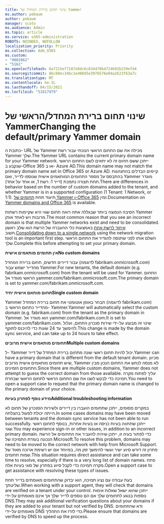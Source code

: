 ```yaml
---
title: שינוי תחום ברירת המחדל של Yammer
ms.author: pebaum
author: pebaum
manager: scotv
ms.audience: Admin
ms.topic: article
ms.service: o365-administration
ROBOTS: NOINDEX, NOFOLLOW
localization_priority: Priority
ms.collection: Adm_O365
ms.custom:
- "9002662"
- "5162"
ms.openlocfilehash: 6a7215ef7187e8dc6c834470b4724692b239efd4
ms.sourcegitcommit: 8bc60ec34bc1e40685e3976576e04a2623f63a7c
ms.translationtype: MT
ms.contentlocale: he-IL
ms.lasthandoff: 04/15/2021
ms.locfileid: "51817979"
---
```

# <a name="changing-the-defaultprimary-yammer-domain"></a><span data-ttu-id="f8b0c-102">שינוי תחום ברירת המחדל/הראשי של Yammer</span><span class="sxs-lookup"><span data-stu-id="f8b0c-102">Changing the default/primary Yammer domain</span></span>

<span data-ttu-id="f8b0c-103">כתובת ה- URL של Yammer מכילה את שם התחום הראשי הנוכחי עבור רשת Yammer שלך.</span><span class="sxs-lookup"><span data-stu-id="f8b0c-103">The Yammer URL contains the current primary domain name for your Yammer network.</span></span> <span data-ttu-id="f8b0c-104">ייתכן ששם תחום זה לא יתאים לשם התחום הראשי שנקבע ב-Office 365 או ב- Azure AD.</span><span class="sxs-lookup"><span data-stu-id="f8b0c-104">This domain name may not match the primary domain name set in Office 365 or Azure AD.</span></span> <span data-ttu-id="f8b0c-105">קיימים הבדלים בהתנהגות בהתבסס על מספר התחומים המותאמים אישית שנוספו לדייר, ואם Yammer מוגדר תחת תצורה נתמכת (דייר 1: רשת 1, או אחד על אחד).</span><span class="sxs-lookup"><span data-stu-id="f8b0c-105">There are differences in behavior based on the number of custom domains added to the tenant, and whether Yammer is in a supported configuration (1 Tenant: 1 Network, or 1:1).</span></span> <span data-ttu-id="f8b0c-106">תיעוד תחת [תחומים של Yammer ו-Office 365](https://docs.microsoft.com/yammer/configure-your-yammer-network/manage-yammer-domains) זמין.</span><span class="sxs-lookup"><span data-stu-id="f8b0c-106">Documentation on [Yammer domains and Office 365](https://docs.microsoft.com/yammer/configure-your-yammer-network/manage-yammer-domains) is available.</span></span>

<span data-ttu-id="f8b0c-107">הסיבה הנפוצה ביותר שבגללה אתה רואה תחום שגוי היא שקיימות רשתות Yammer מרובות ויש לאחד אותן.</span><span class="sxs-lookup"><span data-stu-id="f8b0c-107">The most common reason that you see an incorrect domain is that multiple Yammer networks exist and need to be consolidated.</span></span> <span data-ttu-id="f8b0c-108">[איחוד לרשת אחת](https://docs.microsoft.com/yammer/configure-your-yammer-network/consolidate-multiple-yammer-networks) באמצעות כלי ההעברה של הרשת הוא שלב ראשון חשוב.</span><span class="sxs-lookup"><span data-stu-id="f8b0c-108">[Consolidating down to a single network](https://docs.microsoft.com/yammer/configure-your-yammer-network/consolidate-multiple-yammer-networks) using the network migration tool is an important first step.</span></span> <span data-ttu-id="f8b0c-109">השלם אותו לפני שתנסה להגדיר את התחום הראשי שלך.</span><span class="sxs-lookup"><span data-stu-id="f8b0c-109">Complete this before attempting to set your primary domain.</span></span>

<span data-ttu-id="f8b0c-110">**אין תחומים מותאמים אישית**</span><span class="sxs-lookup"><span data-stu-id="f8b0c-110">**No custom domains**</span></span>

<span data-ttu-id="f8b0c-111">עבור דיירים חדשים, תחום ברירת המחדל (לדוגמה fabrikam.onmicrosoft.com) מהדייר ישמש עבור Yammer.</span><span class="sxs-lookup"><span data-stu-id="f8b0c-111">For new tenants, the default domain (e.g. fabrikam.onmicrosoft.com) from the tenant will be used for Yammer.</span></span> <span data-ttu-id="f8b0c-112">התחום הראשי מוגדר אל yammer.com/fabrikam.onmicrosoft.com.</span><span class="sxs-lookup"><span data-stu-id="f8b0c-112">The primary domain is set to yammer.com/fabrikam.onmicrosoft.com.</span></span>

<span data-ttu-id="f8b0c-113">**תחום מותאם אישית יחיד**</span><span class="sxs-lookup"><span data-stu-id="f8b0c-113">**Single custom domain**</span></span>

<span data-ttu-id="f8b0c-114">Yammer תבחר באופן אוטומטי את תחום ברירת המחדל (לדוגמה fabrikam.com) מהדייר כתחום הראשי ב- Yammer.</span><span class="sxs-lookup"><span data-stu-id="f8b0c-114">Yammer will automatically select the custom domain (e.g. fabrikam.com) from the tenant as the primary domain in Yammer.</span></span> <span data-ttu-id="f8b0c-115">הוא מוגדר אל yammer.com/fabrikam.com.</span><span class="sxs-lookup"><span data-stu-id="f8b0c-115">It is set to yammer.com/fabrikam.com.</span></span> <span data-ttu-id="f8b0c-116">שינוי זה מבוצע על-ידי שירות סנכרון התחום, ועלול להימשך עד 24 שעות כדי להיכנס לתוקף.</span><span class="sxs-lookup"><span data-stu-id="f8b0c-116">This change is made by the domain sync service, and can take up to 24 hours to take effect.</span></span>

<span data-ttu-id="f8b0c-117">**תחומים מותאמים אישית מרובים**</span><span class="sxs-lookup"><span data-stu-id="f8b0c-117">**Multiple custom domains**</span></span>

<span data-ttu-id="f8b0c-118">ל- Yammer יכול להיות תחום ראשי שונה מתחום ברירת המחדל של דייר.</span><span class="sxs-lookup"><span data-stu-id="f8b0c-118">Yammer can have a primary domain that is different from the default tenant domain.</span></span> <span data-ttu-id="f8b0c-119">מכיוון שיש תחומים מותאמים אישית מרובים, Yammer לא מנסה לנחש את התחום הנכון מבין התחומים הזמינים.</span><span class="sxs-lookup"><span data-stu-id="f8b0c-119">Since there are multiple custom domains, Yammer does not attempt to guess the correct domain from those available.</span></span> <span data-ttu-id="f8b0c-120">עליך לפתוח מקרה תמיכה כדי לבקש לשנו את שם התחום הראשי לתחום הראשי שבחרת.</span><span class="sxs-lookup"><span data-stu-id="f8b0c-120">You need to open a support case to request that the primary domain name is changed to the primary domain of your choice.</span></span>

<span data-ttu-id="f8b0c-121">**מידע נוסף לפתרון בעיות**</span><span class="sxs-lookup"><span data-stu-id="f8b0c-121">**Additional troubleshooting information**</span></span>

<span data-ttu-id="f8b0c-122">במקרים מסומים, ייתכן שתחומים הועברו בין דיירים ולשירות הסנכרון של תחום לא הייתה יכולת לפעול בהצלחה.</span><span class="sxs-lookup"><span data-stu-id="f8b0c-122">In some cases domains may have been moved between tenants and the domain sync service has not been able to run successfully.</span></span> <span data-ttu-id="f8b0c-123">ייתכן שתחווה בעיות כניסה או בעיות אחרות, בנוסף לתחום ראשי שגוי.</span><span class="sxs-lookup"><span data-stu-id="f8b0c-123">You may experience sign-in or other issues, in addition to an incorrect primary domain.</span></span> <span data-ttu-id="f8b0c-124">כדי לפתור בעיה זו, ייתכן שיהיה להעביר את התחומים אל הרשת הנכונה בעזרת התמיכה של Microsoft.</span><span class="sxs-lookup"><span data-stu-id="f8b0c-124">To resolve this problem, domains may need to be moved to the correct network with help from Microsoft Support.</span></span> <span data-ttu-id="f8b0c-125">פתרון זה דורש סיוע ישיר ועשוי להימשך זמן מה, במיוחד אם יש רשימת ארוכה מאוד של שמות תחומים.</span><span class="sxs-lookup"><span data-stu-id="f8b0c-125">This situation requires direct assistance and can take some time to resolve, especially if there is a very long list of domain names.</span></span> <span data-ttu-id="f8b0c-126">פתח מקרה תמיכה כדי לקבל סיוע בפתרון של סוגי בעיות אלה.</span><span class="sxs-lookup"><span data-stu-id="f8b0c-126">Open a support case to get assistance with resolving these types of issues.</span></span>

<span data-ttu-id="f8b0c-127">בעת עבודה עם נציג תמיכה, הוא יבדוק שהתחומים מאומתים בדייר תחת שליטתך.</span><span class="sxs-lookup"><span data-stu-id="f8b0c-127">When working with a support agent, they will check that domains are verified on a tenant under your control.</span></span> <span data-ttu-id="f8b0c-128">ייתכן שהוא ישאל שאלות אימות נוספות בנוגע לתחומים שלך אם הם נוספים לדייר שלך אך אינם מאומתים על-ידי DNS.</span><span class="sxs-lookup"><span data-stu-id="f8b0c-128">They may ask additional verification questions about your domains if they are added to your tenant but not verified by DNS.</span></span> <span data-ttu-id="f8b0c-129">ודא שהתחומים מאומתים על-ידי DNS כדי לזרז את התהליך.</span><span class="sxs-lookup"><span data-stu-id="f8b0c-129">Please ensure that domains are verified by DNS to speed up the process.</span></span>
